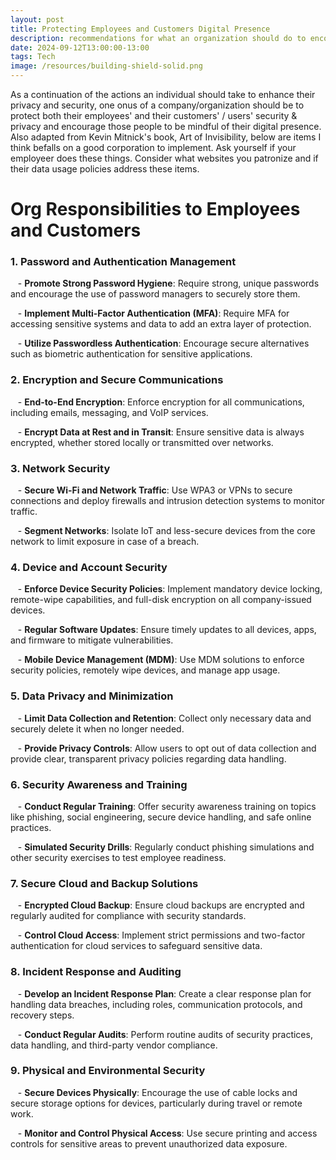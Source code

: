 ```yaml
---
layout: post
title: Protecting Employees and Customers Digital Presence
description: recommendations for what an organization should do to encourage their clients and employees practice safer and smarter digital activities
date: 2024-09-12T13:00:00-13:00
tags: Tech
image: /resources/building-shield-solid.png
---
```

As a continuation of the actions an individual should take to enhance their privacy and security, one onus of a company/organization should be to protect both their employees' and their customers' / users' security & privacy and encourage those people to be mindful of their digital presence. Also adapted from Kevin Mitnick's book, Art of Invisibility, below are items I think befalls on a good corporation to implement. Ask yourself if your employeer does these things. Consider what websites you patronize and if their data usage policies address these items.

# Org Responsibilities to Employees and Customers

### 1. **Password and Authentication Management**

   - **Promote Strong Password Hygiene**: Require strong, unique passwords and encourage the use of password managers to securely store them.

   - **Implement Multi-Factor Authentication (MFA)**: Require MFA for accessing sensitive systems and data to add an extra layer of protection.

   - **Utilize Passwordless Authentication**: Encourage secure alternatives such as biometric authentication for sensitive applications.
### 2. **Encryption and Secure Communications**

   - **End-to-End Encryption**: Enforce encryption for all communications, including emails, messaging, and VoIP services.

   - **Encrypt Data at Rest and in Transit**: Ensure sensitive data is always encrypted, whether stored locally or transmitted over networks.
### 3. **Network Security**

   - **Secure Wi-Fi and Network Traffic**: Use WPA3 or VPNs to secure connections and deploy firewalls and intrusion detection systems to monitor traffic.

   - **Segment Networks**: Isolate IoT and less-secure devices from the core network to limit exposure in case of a breach.
### 4. **Device and Account Security**

   - **Enforce Device Security Policies**: Implement mandatory device locking, remote-wipe capabilities, and full-disk encryption on all company-issued devices.

   - **Regular Software Updates**: Ensure timely updates to all devices, apps, and firmware to mitigate vulnerabilities.

   - **Mobile Device Management (MDM)**: Use MDM solutions to enforce security policies, remotely wipe devices, and manage app usage.
### 5. **Data Privacy and Minimization**

   - **Limit Data Collection and Retention**: Collect only necessary data and securely delete it when no longer needed. 

   - **Provide Privacy Controls**: Allow users to opt out of data collection and provide clear, transparent privacy policies regarding data handling.
### 6. **Security Awareness and Training**

   - **Conduct Regular Training**: Offer security awareness training on topics like phishing, social engineering, secure device handling, and safe online practices.

   - **Simulated Security Drills**: Regularly conduct phishing simulations and other security exercises to test employee readiness.
### 7. **Secure Cloud and Backup Solutions**

   - **Encrypted Cloud Backup**: Ensure cloud backups are encrypted and regularly audited for compliance with security standards.

   - **Control Cloud Access**: Implement strict permissions and two-factor authentication for cloud services to safeguard sensitive data.
### 8. **Incident Response and Auditing**

   - **Develop an Incident Response Plan**: Create a clear response plan for handling data breaches, including roles, communication protocols, and recovery steps.

   - **Conduct Regular Audits**: Perform routine audits of security practices, data handling, and third-party vendor compliance.
### 9. **Physical and Environmental Security**

   - **Secure Devices Physically**: Encourage the use of cable locks and secure storage options for devices, particularly during travel or remote work.

   - **Monitor and Control Physical Access**: Use secure printing and access controls for sensitive areas to prevent unauthorized data exposure.